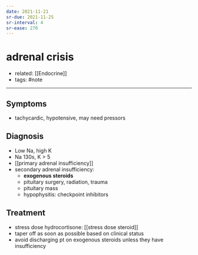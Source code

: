 ```yaml
---
date: 2021-11-21
sr-due: 2021-11-25
sr-interval: 4
sr-ease: 270
---
```


# adrenal crisis

- related: [[Endocrine]]
- tags: #note
---

## Symptoms

- tachycardic, hypotensive, may need pressors

## Diagnosis

- Low Na, high K
- Na 130s, K > 5
- [[primary adrenal insufficiency]]
- secondary adrenal insufficiency:
	- **exogenous steroids**
	- pituitary surgery, radiation, trauma
	- pituitary mass
	- hypophysitis: checkpoint inhibitors

## Treatment

- stress dose hydrocortisone: [[stress dose steroid]]
- taper off as soon as possible based on clinical status
- avoid discharging pt on exogenous steroids unless they have insufficiency
